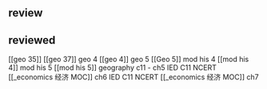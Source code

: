 ## review
## reviewed
[[geo 35]]
[[geo 37]]
geo 4 [[geo 4]]
geo 5 [[Geo 5]]
mod his 4 [[mod his 4]]
mod his 5 [[mod his 5]]
geography c11 - ch5
IED C11 NCERT [[_economics 经济 MOC]] ch6
IED C11 NCERT [[_economics 经济 MOC]] ch7
